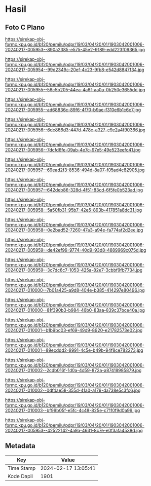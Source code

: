 # Hasil

## Foto C Plano

https://sirekap-obj-formc.kpu.go.id/b120/pemilu/pdpr/19/03/04/20/01/1903042001006-20240217-005953--890a2385-e575-45e2-9189-edd223f09365.jpg

https://sirekap-obj-formc.kpu.go.id/b120/pemilu/pdpr/19/03/04/20/01/1903042001006-20240217-005954--99d2349c-20ef-4c23-9fb8-e542d8847f34.jpg

https://sirekap-obj-formc.kpu.go.id/b120/pemilu/pdpr/19/03/04/20/01/1903042001006-20240217-005955--56c5b205-44ea-4a6f-aa0a-0b250e3655dd.jpg

https://sirekap-obj-formc.kpu.go.id/b120/pemilu/pdpr/19/03/04/20/01/1903042001006-20240217-005955--ad68836c-89f6-4f70-b9ae-f310e6b1c6c7.jpg

https://sirekap-obj-formc.kpu.go.id/b120/pemilu/pdpr/19/03/04/20/01/1903042001006-20240217-005956--6dc866d3-447d-478c-a327-c9e2a4f90366.jpg

https://sirekap-obj-formc.kpu.go.id/b120/pemilu/pdpr/19/03/04/20/01/1903042001006-20240217-005956--7dcfd6fe-09ab-4e7c-97e5-49e523eefc41.jpg

https://sirekap-obj-formc.kpu.go.id/b120/pemilu/pdpr/19/03/04/20/01/1903042001006-20240217-005957--69ead2f3-8536-494d-8a07-f05ad4c82905.jpg

https://sirekap-obj-formc.kpu.go.id/b120/pemilu/pdpr/19/03/04/20/01/1903042001006-20240217-005957--642deb86-328d-4f51-83cd-6f5fe0b523ad.jpg

https://sirekap-obj-formc.kpu.go.id/b120/pemilu/pdpr/19/03/04/20/01/1903042001006-20240217-005958--5a50fb31-95b7-42e5-893b-417851a8dc31.jpg

https://sirekap-obj-formc.kpu.go.id/b120/pemilu/pdpr/19/03/04/20/01/1903042001006-20240217-005958--0e2bad52-7260-47a3-a94e-fa774af2d2ee.jpg

https://sirekap-obj-formc.kpu.go.id/b120/pemilu/pdpr/19/03/04/20/01/1903042001006-20240217-005959--de42ef99-9774-40d9-93d8-4889969c075d.jpg

https://sirekap-obj-formc.kpu.go.id/b120/pemilu/pdpr/19/03/04/20/01/1903042001006-20240217-005959--3c7dc6c7-1053-425a-82e7-3cbbf9fb7734.jpg

https://sirekap-obj-formc.kpu.go.id/b120/pemilu/pdpr/19/03/04/20/01/1903042001006-20240217-010000--7b01a425-a9d8-404e-b385-414297e80496.jpg

https://sirekap-obj-formc.kpu.go.id/b120/pemilu/pdpr/19/03/04/20/01/1903042001006-20240217-010000--81f390b3-b984-46b0-83aa-839c37bce40a.jpg

https://sirekap-obj-formc.kpu.go.id/b120/pemilu/pdpr/19/03/04/20/01/1903042001006-20240217-010001--b1b9bc03-ef69-49d9-8920-e21782573e02.jpg

https://sirekap-obj-formc.kpu.go.id/b120/pemilu/pdpr/19/03/04/20/01/1903042001006-20240217-010001--89ecddd2-9991-4c5e-b49b-94f8ce782273.jpg

https://sirekap-obj-formc.kpu.go.id/b120/pemilu/pdpr/19/03/04/20/01/1903042001006-20240217-010002--2cdb016f-1d0a-4d59-872a-a87418985879.jpg

https://sirekap-obj-formc.kpu.go.id/b120/pemilu/pdpr/19/03/04/20/01/1903042001006-20240217-010002--0df4ae58-355d-41a0-a179-da738e5c3fc6.jpg

https://sirekap-obj-formc.kpu.go.id/b120/pemilu/pdpr/19/03/04/20/01/1903042001006-20240217-010003--bf99b05f-e5fc-4c48-825e-c7110f9d0a99.jpg

https://sirekap-obj-formc.kpu.go.id/b120/pemilu/pdpr/19/03/04/20/01/1903042001006-20240217-005953--42522142-4a9a-4631-8c7e-e0f3afa4538d.jpg


## Metadata

| Key        | Value               |
| ---------- | ------------------- |
| Time Stamp | 2024-02-17 13:05:41 |
| Kode Dapil | 1901                |



